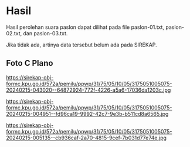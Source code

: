 # Hasil

Hasil perolehan suara paslon dapat dilihat pada file paslon-01.txt, paslon-02.txt, dan paslon-03.txt.

Jika tidak ada, artinya data tersebut belum ada pada SIREKAP.

## Foto C Plano

https://sirekap-obj-formc.kpu.go.id/572a/pemilu/ppwp/31/75/05/10/05/3175051005075-20240215-043020--64872924-772f-4226-a5a6-17036da1203c.jpg

https://sirekap-obj-formc.kpu.go.id/572a/pemilu/ppwp/31/75/05/10/05/3175051005075-20240215-004951--fd96ca19-9992-42c7-9e3b-b511cd8a6565.jpg

https://sirekap-obj-formc.kpu.go.id/572a/pemilu/ppwp/31/75/05/10/05/3175051005075-20240215-005135--cb936caf-2a70-4815-9cef-7b031d77e74e.jpg
